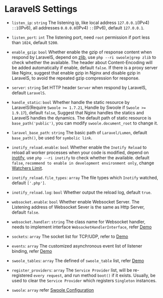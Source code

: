 # LaravelS Settings

- `listen_ip`: `string` The listening ip, like local address `127.0.0.1`(IPv4) `::1`(IPv6), all addresses `0.0.0.0`(IPv4) `::`(IPv6), default `127.0.0.1`.

- `listen_port`: `int` The listening port, need `root` permission if port less than `1024`, default `5200`.

- `enable_gzip`: `bool` Whether enable the gzip of response content when respond by LaravelS, depend on [zlib](https://zlib.net/), use `php --ri swoole|grep zlib` to check whether the available. The header about Content-Encoding will be added automatically if enable, default `false`. If there is a proxy server like Nginx, suggest that enable gzip in Nginx and disable gzip in LaravelS, to avoid the repeated gzip compression for response.

- `server`: `string` Set HTTP header `Server` when respond by LaravelS, default `LaravelS`.

- `handle_static`: `bool` Whether handle the static resource by LaravelS(Require `Swoole >= 1.7.21`, Handle by Swoole if `Swoole >= 1.9.17`), default `false`, Suggest that Nginx handles the statics and LaravelS handles the dynamics. The default path of static resource is `base_path('public')`, you can modify `swoole.document_root` to change it.

- `laravel_base_path`: `string` The basic path of `Laravel/Lumen`, default `base_path()`, be used for `symbolic link`.

- `inotify_reload.enable`: `bool` Whether enable the `Inotify Reload` to reload all worker processes when your code is modified, depend on [inotify](http://pecl.php.net/package/inotify), use `php --ri inotify` to check whether the available. default `false`, `recommend to enable in development environment only`, change [Watchers Limit](https://github.com/hhxsv5/laravel-s/blob/master/KnownCompatibleIssues.md#inotify-reached-the-watchers-limit).
 
- `inotify_reload.file_types`: `array` The file types which `Inotify` watched, default `['.php']`.

- `inotify_reload.log`: `bool` Whether output the reload log, default `true`.

- `websocket.enable`: `bool` Whether enable Websocket Server. The Listening address of Websocket Sever is the same as Http Server, default `false`.

- `websocket.handler`: `string` The class name for Websocket handler, needs to implement interface `WebsocketHandlerInterface`, refer [Demo](https://github.com/hhxsv5/laravel-s/blob/master/README.md#enable-websocket-server)

- `sockets`: `array` The socket list for TCP/UDP, refer to [Demo](https://github.com/hhxsv5/laravel-s/blob/master/README.md#enable-tcpudp-server)

- `events`: `array` The customized asynchronous event list of listener binding, refer [Demo](https://github.com/hhxsv5/laravel-s/blob/master/README.md#customized-asynchronous-events)

- `swoole_tables`: `array` The defined of `swoole_table` list, refer [Demo](https://github.com/hhxsv5/laravel-s/blob/master/README.md#use-swoole_table)

- `register_providers`: `array` The `Service Provider` list, will be re-registered `every request`, and run method `boot()` if it exists. Usually, be used to clear the `Service Provider` which registers `Singleton` instances.

- `swoole`: `array` refer [Swoole Configuration](https://www.swoole.co.uk/docs/modules/swoole-server/configuration)